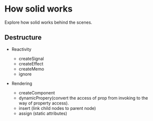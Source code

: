 # How solid works

Explore how solid works behind the scenes.

## Destructure

- Reactivity

  - createSignal
  - createEffect
  - createMemo
  - ignore

- Rendering
  - createComponent
  - dynamicPropery(convert the access of prop from invoking to the way of property access).
  - insert (link child nodes to parent node)
  - assign (static attributes)
